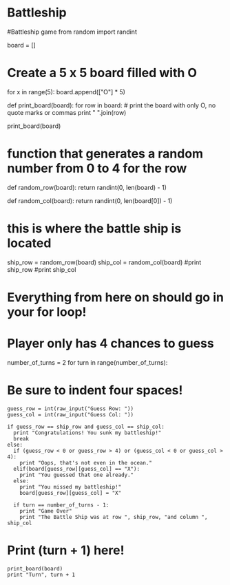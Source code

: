 # Battleship
#Battleship game
from random import randint

board = []

# Create a 5 x 5 board filled with O

for x in range(5):
  board.append(["O"] * 5)

def print_board(board):
  for row in board:
    # print the board with only O, no quote marks or commas
    print " ".join(row)

print_board(board)


# function that generates a random number from 0 to 4 for the row
def random_row(board):
  return randint(0, len(board) - 1)

def random_col(board):
  return randint(0, len(board[0]) - 1)


# this is where the battle ship is located
ship_row = random_row(board)
ship_col = random_col(board)
#print ship_row
#print ship_col

# Everything from here on should go in your for loop!

# Player only has 4 chances to guess
number_of_turns = 2
for turn in range(number_of_turns):
 
# Be sure to indent four spaces!
    guess_row = int(raw_input("Guess Row: "))
    guess_col = int(raw_input("Guess Col: "))

    if guess_row == ship_row and guess_col == ship_col:
      print "Congratulations! You sunk my battleship!"
      break
    else:
      if (guess_row < 0 or guess_row > 4) or (guess_col < 0 or guess_col > 4):
        print "Oops, that's not even in the ocean."
      elif(board[guess_row][guess_col] == "X"):
        print "You guessed that one already."
      else:
        print "You missed my battleship!"
        board[guess_row][guess_col] = "X"
        
      if turn == number_of_turns - 1:
        print "Game Over"
        print "The Battle Ship was at row ", ship_row, "and column ", ship_col
        
  # Print (turn + 1) here!
    print_board(board)
    print "Turn", turn + 1
   
